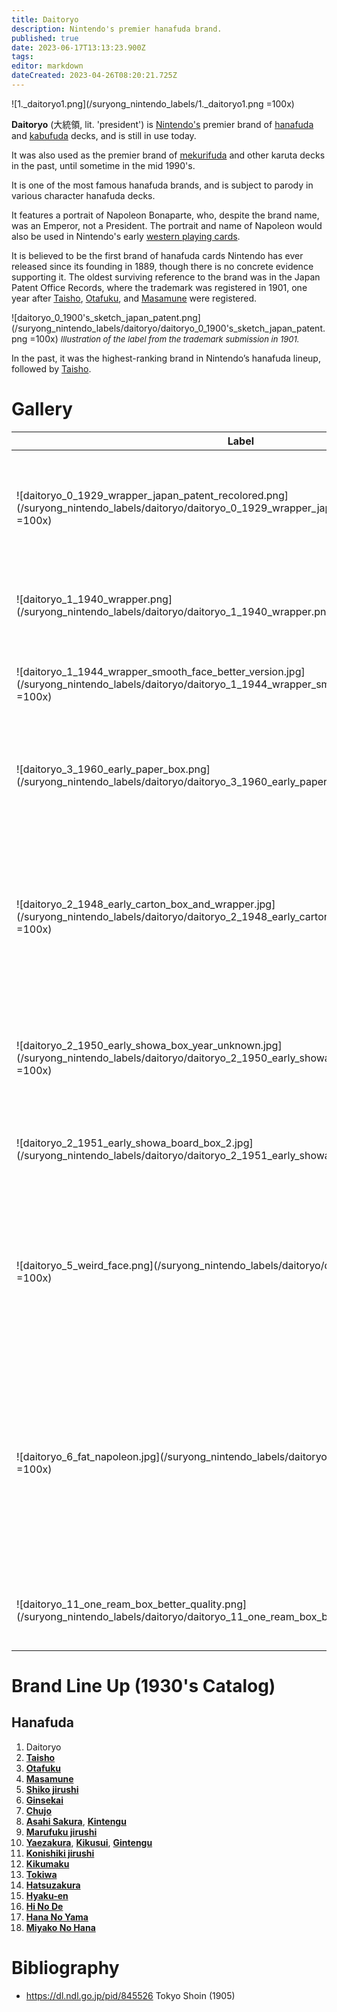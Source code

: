 ```yaml
---
title: Daitoryo
description: Nintendo's premier hanafuda brand.
published: true
date: 2023-06-17T13:13:23.900Z
tags: 
editor: markdown
dateCreated: 2023-04-26T08:20:21.725Z
---
```


![1._daitoryo1.png](/suryong_nintendo_labels/1._daitoryo1.png =100x)

**Daitoryo** (大統領, lit. 'president') is [Nintendo's](/en/hanafuda/manufacturers/nintendo) premier brand of [hanafuda](/en/hanafuda) and [kabufuda](/en/kabufuda) decks, and is still in use today. 

It was also used as the premier brand of [mekurifuda](/en/mekurifuda) and other karuta decks in the past, until sometime in the mid 1990's. 

It is one of the most famous hanafuda brands, and is subject to parody in various character hanafuda decks.

It features a portrait of Napoleon Bonaparte, who, despite the brand name, was an Emperor, not a President. The portrait and name of Napoleon would also be used in Nintendo's early [western playing cards](/en/trump).

It is believed to be the first brand of hanafuda cards Nintendo has ever released since its founding in 1889, though there is no concrete evidence supporting it. The oldest surviving reference to the brand was in the Japan Patent Office Records, where the trademark was registered in 1901, one year after [Taisho](/en/hanafuda/manufacturers/nintendo/taisho), [Otafuku](/en/hanafuda/manufacturers/nintendo/otafuku), and [Masamune](/en/hanafuda/manufacturers/nintendo/masamune) were registered.

![daitoryo_0_1900's_sketch_japan_patent.png](/suryong_nintendo_labels/daitoryo/daitoryo_0_1900's_sketch_japan_patent.png =100x)
<span style="font-size:small;">*Illustration of the label from the trademark submission in 1901.*</span>

In the past, it was the highest-ranking brand in Nintendo’s hanafuda lineup, followed by [Taisho](/en/hanafuda/manufacturers/nintendo/taisho).

# Gallery
| Label | Description |
| --- | --- |
|![daitoryo_0_1929_wrapper_japan_patent_recolored.png](/suryong_nintendo_labels/daitoryo/daitoryo_0_1929_wrapper_japan_patent_recolored.png =100x)|"Shiny Nose Napoleon" Label from an unused wrapper submitted to the Japan Patent Office in 1929.|
|![daitoryo_1_1940_wrapper.png](/suryong_nintendo_labels/daitoryo/daitoryo_1_1940_wrapper.png =100x)|"Sad Napoleon". Known to be used in decks from 1940-1944.|
|![daitoryo_1_1944_wrapper_smooth_face_better_version.jpg](/suryong_nintendo_labels/daitoryo/daitoryo_1_1944_wrapper_smooth_face_better_version.jpg =100x)|"Lipstick Napoleon". Known to be used in decks from 1944-1946.|
|![daitoryo_3_1960_early_paper_box.png](/suryong_nintendo_labels/daitoryo/daitoryo_3_1960_early_paper_box.png =100x)|"Standard Napoleon". Used intermittently since around 1944-1946 and is still in use today.|
|![daitoryo_2_1948_early_carton_box_and_wrapper.jpg](/suryong_nintendo_labels/daitoryo/daitoryo_2_1948_early_carton_box_and_wrapper.jpg =100x)|"Narrow Eyed Napoleon". Known to be used in decks from 1947-1950. Some labels are printed in yellow and gray colors instead of gold and silver.|
|![daitoryo_2_1950_early_showa_box_year_unknown.jpg](/suryong_nintendo_labels/daitoryo/daitoryo_2_1950_early_showa_box_year_unknown.jpg =100x)|"Two Button Shoulder Napoleon". Date Unknown, probably early 1950's.|
|![daitoryo_2_1951_early_showa_board_box_2.jpg](/suryong_nintendo_labels/daitoryo/daitoryo_2_1951_early_showa_board_box_2.jpg =100x)|"Wavy Hair Napoleon". Known to be used in decks from the 1950's.|
|![daitoryo_5_weird_face.png](/suryong_nintendo_labels/daitoryo/daitoryo_5_weird_face.png =100x)|"Impostor Napoleon". Known to be used in decks from the early 1970's. Portrait looks absolutely nothing like Napoleon Bonaparte.|
|![daitoryo_6_fat_napoleon.jpg](/suryong_nintendo_labels/daitoryo/daitoryo_6_fat_napoleon.jpg =100x)|"Smirking Napoleon". Known to be used in two-deck wooden box sets from 1977-1978. The label is completely redesigned, and the brand is now written left-to-right instead of right-to-left.|
|![daitoryo_11_one_ream_box_better_quality.png](/suryong_nintendo_labels/daitoryo/daitoryo_11_one_ream_box_better_quality.png =100x)|Used in five-deck ream boxes from the 1960's and 1970's.|

# Brand Line Up (1930's Catalog)
## Hanafuda
1. Daitoryo
2. [**Taisho**](/en/hanafuda/manufacturers/nintendo/taisho)
3. [**Otafuku**](/en/hanafuda/manufacturers/nintendo/otafuku)
4. [**Masamune**](/en/hanafuda/manufacturers/nintendo/masamune)
5. [**Shiko jirushi**](/en/hanafuda/manufacturers/nintendo/shiko)
6. [**Ginsekai**](/en/hanafuda/manufacturers/nintendo/ginsekai)
7. [**Chujo**](/en/hanafuda/manufacturers/nintendo/chujo)
8. [**Asahi Sakura**](/en/hanafuda/manufacturers/nintendo/asahi_sakura), [**Kintengu**](/en/hanafuda/manufacturers/nintendo/kintengu)
9. [**Marufuku jirushi**](/en/hanafuda/manufacturers/nintendo/marufuku_jirushi)
10. [**Yaezakura**](/en/hanafuda/manufacturers/nintendo/yaezakura), [**Kikusui**](/en/hanafuda/manufacturers/nintendo/kikusui), [**Gintengu**](/en/hanafuda/manufacturers/nintendo/gintengu)
11. [**Konishiki jirushi**](/en/hanafuda/manufacturers/nintendo/konishiki)
12. [**Kikumaku**](/en/hanafuda/manufacturers/nintendo/kikumaku)
13. [**Tokiwa**](/en/hanafuda/manufacturers/nintendo/tokiwa)
14. [**Hatsuzakura**](/en/hanafuda/manufacturers/nintendo/hatsuzakura)
15. [**Hyaku-en**](/en/hanafuda/manufacturers/nintendo/hyaku-en)
16. [**Hi No De**](/en/hanafuda/manufacturers/nintendo/hi_no_de)
17. [**Hana No Yama**](/en/hanafuda/manufacturers/nintendo/hana_no_yama)
18. [**Miyako No Hana**](/en/hanafuda/manufacturers/nintendo/miyako_no_hana)


# Bibliography
- https://dl.ndl.go.jp/pid/845526 Tokyo Shoin (1905)
